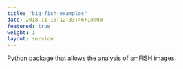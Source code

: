 ```yaml
---
title: "big-fish-examples"
date: 2018-11-18T12:33:46+10:00
featured: true
weight: 1
layout: service
---
```


Python package that allows the analysis of smFISH images. 


